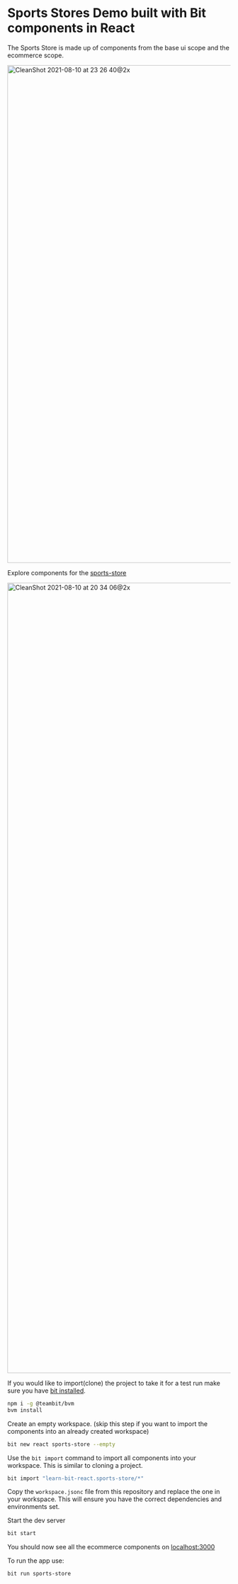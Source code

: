 # Sports Stores Demo built with Bit components in React

The Sports Store is made up of components from the base ui scope and the ecommerce scope.

<img width="1124" alt="CleanShot 2021-08-10 at 23 26 40@2x" src="https://user-images.githubusercontent.com/13063165/128937364-5c814d60-7538-4e00-8571-31ad3020bae6.png">

Explore components for the [sports-store](https://bit.dev/learn-bit-react/sports-store)

<img width="1785" alt="CleanShot 2021-08-10 at 20 34 06@2x" src="https://user-images.githubusercontent.com/13063165/128926384-554ebf1a-f80a-48e5-bef9-b4c3bc835149.png">

If you would like to import(clone) the project to take it for a test run make sure you have [bit installed](https://harmony-docs.bit.dev/getting-started/installing-bit).

```bash
npm i -g @teambit/bvm
bvm install
```

Create an empty workspace. (skip this step if you want to import the components into an already created workspace)

```bash
bit new react sports-store --empty
```

Use the `bit import` command to import all components into your workspace. This is similar to cloning a project.

```bash
bit import "learn-bit-react.sports-store/*"
```

Copy the `workspace.jsonc` file from this repository and replace the one in your workspace. This will ensure you have the correct dependencies and environments set.

Start the dev server

```bash
bit start
```

You should now see all the ecommerce components on [localhost:3000](http://localhost:3000)

To run the app use:

```bash
bit run sports-store
```
